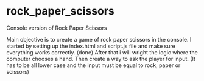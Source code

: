 # rock_paper_scissors
Console version of Rock Paper Scissors

Main objective is to create a game of rock paper scissors in the console.
I started by setting up the index.html and script.js file and make sure everything works correctly. (done)
After that i will wright the logic where the computer chooses a hand. 
Then create a way to ask the player for input. (It has to be all lower case and the input must be equal to rock, paper or scissors)
